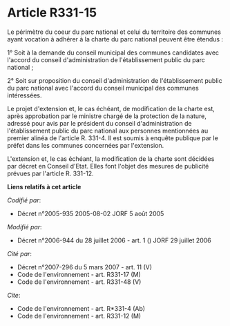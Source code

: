 # Article R331-15

Le périmètre du coeur du parc national et celui du territoire des communes ayant vocation à adhérer à la charte du parc
national peuvent être étendus :

1° Soit à la demande du conseil municipal des communes candidates avec l'accord du conseil d'administration de
l'établissement public du parc national ;

2° Soit sur proposition du conseil d'administration de l'établissement public du parc national avec l'accord du conseil
municipal des communes intéressées.

Le projet d'extension et, le cas échéant, de modification de la charte est, après approbation par le ministre chargé de la
protection de la nature, adressé pour avis par le président du conseil d'administration de l'établissement public du parc
national aux personnes mentionnées au premier alinéa de l'article R. 331-4. Il est soumis à enquête publique par le préfet
dans les communes concernées par l'extension.

L'extension et, le cas échéant, la modification de la charte sont décidées par décret en Conseil d'Etat. Elles font l'objet
des mesures de publicité prévues par l'article R. 331-12.

**Liens relatifs à cet article**

_Codifié par_:

  - Décret n°2005-935 2005-08-02 JORF 5 août 2005

_Modifié par_:

  - Décret n°2006-944 du 28 juillet 2006 - art. 1 () JORF 29 juillet 2006

_Cité par_:

  - Décret n°2007-296 du 5 mars 2007 - art. 11 (V)
  - Code de l'environnement - art. R331-17 (M)
  - Code de l'environnement - art. R331-48 (V)

_Cite_:

  - Code de l'environnement - art. R*331-4 (Ab)
  - Code de l'environnement - art. R331-12 (M)
